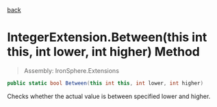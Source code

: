 ﻿

[back](/IronSphere.Extensions/types/IntegerExtension)

# IntegerExtension.Between(this int this, int lower, int higher) Method

> Assembly: IronSphere.Extensions

```csharp
public static bool Between(this int this, int lower, int higher)
```

Checks whether the actual value is between specified lower and higher.

 